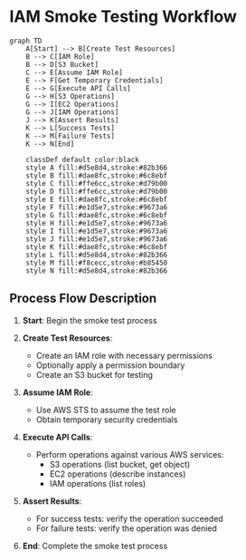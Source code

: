 # IAM Smoke Testing Workflow

```mermaid
graph TD
    A[Start] --> B[Create Test Resources]
    B --> C[IAM Role]
    B --> D[S3 Bucket]
    C --> E[Assume IAM Role]
    E --> F[Get Temporary Credentials]
    E --> G[Execute API Calls]
    G --> H[S3 Operations]
    G --> I[EC2 Operations]
    G --> J[IAM Operations]
    J --> K[Assert Results]
    K --> L[Success Tests]
    K --> M[Failure Tests]
    K --> N[End]
    
    classDef default color:black
    style A fill:#d5e8d4,stroke:#82b366
    style B fill:#dae8fc,stroke:#6c8ebf
    style C fill:#ffe6cc,stroke:#d79b00
    style D fill:#ffe6cc,stroke:#d79b00
    style E fill:#dae8fc,stroke:#6c8ebf
    style F fill:#e1d5e7,stroke:#9673a6
    style G fill:#dae8fc,stroke:#6c8ebf
    style H fill:#e1d5e7,stroke:#9673a6
    style I fill:#e1d5e7,stroke:#9673a6
    style J fill:#e1d5e7,stroke:#9673a6
    style K fill:#dae8fc,stroke:#6c8ebf
    style L fill:#d5e8d4,stroke:#82b366
    style M fill:#f8cecc,stroke:#b85450
    style N fill:#d5e8d4,stroke:#82b366
```

## Process Flow Description

1. **Start**: Begin the smoke test process

2. **Create Test Resources**:
   - Create an IAM role with necessary permissions
   - Optionally apply a permission boundary
   - Create an S3 bucket for testing

3. **Assume IAM Role**:
   - Use AWS STS to assume the test role
   - Obtain temporary security credentials

4. **Execute API Calls**:
   - Perform operations against various AWS services:
     - S3 operations (list bucket, get object)
     - EC2 operations (describe instances)
     - IAM operations (list roles)

5. **Assert Results**:
   - For success tests: verify the operation succeeded
   - For failure tests: verify the operation was denied

6. **End**: Complete the smoke test process
